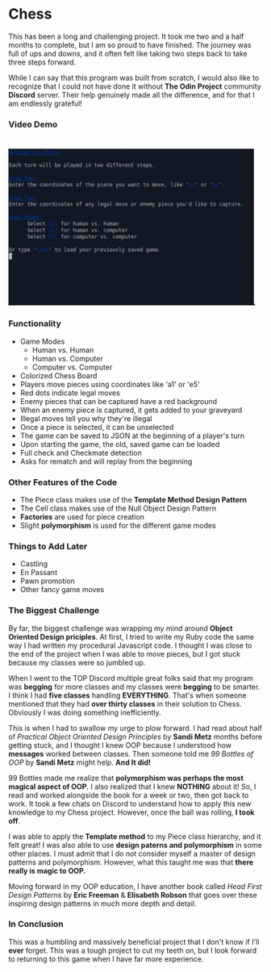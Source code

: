 
# Chess
This has been a long and challenging project. It took me two and a half months to complete, but I am so proud to have finished. The journey was full of ups and downs, and it often felt like taking two steps back to take three steps forward.

While I can say that this program was built from scratch, I would also like to recognize that I could not have done it without <strong>The Odin Project</strong> community <strong>Discord</strong> server. Their help genuinely made all the difference, and for that I am endlessly grateful!</p>

### Video Demo

![Video Demo](chess.gif)

### Functionality

* Game Modes
  * Human vs. Human
  * Human vs. Computer
  * Computer vs. Computer
* Colorized Chess Board
* Players move pieces using coordinates like 'a1' or 'e5'
* Red dots indicate legal moves
* Enemy pieces that can be captured have a red background
* When an enemy piece is captured, it gets added to your graveyard
* Illegal moves tell you why they're illegal
* Once a piece is selected, it can be unselected
* The game can be saved to JSON at the beginning of a player's turn
* Upon starting the game, the old, saved game can be loaded
* Full check and Checkmate detection
* Asks for rematch and will replay from the beginning

### Other Features of the Code

* The Piece class makes use of the <strong>Template Method Design Pattern</strong>
* The Cell class makes use of the Null Object Design Pattern
* <strong>Factories</strong> are used for piece creation
* Slight <strong>polymorphism</strong> is used for the different game modes

### Things to Add Later

* Castling
* En Passant
* Pawn promotion
* Other fancy game moves

### The Biggest Challenge
By far, the biggest challenge was wrapping my mind around <strong>Object Oriented Design priciples</strong>. At first, I tried to write my Ruby code the same way I had written my procedural Javascript code. I thought I was close to the end of the project when I was able to move pieces, but I got stuck because my classes were so jumbled up.

When I went to the TOP Discord multiple great folks said that my program was <strong>begging</strong> for more classes and my classes were <strong>begging</strong> to be smarter. I think I had <strong>five classes</strong> handling <strong>EVERYTHING</strong>. That's when someone mentioned that they had <strong>over thirty classes</strong> in their solution to Chess. Obviously I was doing something inefficiently.</p>

<p>This is when I had to swallow my urge to plow forward. I had read about half of <em>Practical Object Oriented Design Principles</em></span> by <strong>Sandi Metz</strong> months before getting stuck, and I thought I knew OOP because I understood how <strong>messages</strong> worked between classes. Then someone told me <em>99 Bottles of OOP</span></em> by <strong>Sandi Metz</strong> might help. <strong>And It did!</strong>

<p>99 Bottles made me realize that <strong>polymorphism was perhaps the most magical aspect of OOP.</strong> I also realized that I knew <strong>NOTHING</strong> about it! So, I read and worked alongside the book for a week or two, then got back to work. It took a few chats on Discord to understand how to apply this new knowledge to my Chess project. However, once the ball was rolling, <strong>I took off</strong>.

I was able to apply the <strong>Template method</strong> to my Piece class hierarchy, and it felt great! I was also able to use <strong>design paterns and polymorphism</strong> in some other places. I must admit that I do not consider myself a master of design patterns and polymorphism. However, what this taught me was that <strong>there really is magic to OOP.</strong>

Moving forward in my OOP education, I have another book called <em>Head First Design Patterns</em> by <strong>Eric Freeman</strong> &amp; <strong>Elisabeth Robson</strong> that goes over these inspiring design patterns in much more depth and detail.


### In Conclusion

This was a humbling and massively beneficial project that I don't know if I'll <strong>ever</strong> forget. This was a tough project to cut my teeth on, but I look forward to returning to this game when I have far more experience.
